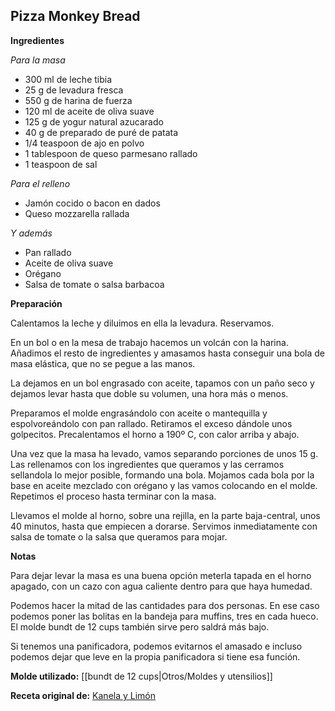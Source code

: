 ## Pizza Monkey Bread

**Ingredientes**

*Para la masa*

- 300 ml de leche tibia 
- 25 g de levadura fresca
- 550 g de harina de fuerza
- 120 ml de aceite de oliva suave
- 125 g de yogur natural azucarado
- 40 g de preparado de puré de patata
- 1/4 teaspoon de ajo en polvo
- 1 tablespoon de queso parmesano rallado
- 1 teaspoon de sal

*Para el relleno*

- Jamón cocido o bacon en dados
- Queso mozzarella rallada

*Y además*

- Pan rallado
- Aceite de oliva suave
- Orégano
- Salsa de tomate o salsa barbacoa

**Preparación**

Calentamos la leche y diluimos en ella la levadura. Reservamos.

En un bol o en la mesa de trabajo hacemos un volcán con la harina. Añadimos el resto de ingredientes y amasamos hasta conseguir una bola de masa elástica, que no se pegue a las manos.

La dejamos en un bol engrasado con aceite, tapamos con un paño seco y dejamos levar hasta que doble su volumen, una hora más o menos.

Preparamos el molde engrasándolo con aceite o mantequilla y espolvoreándolo con pan rallado. Retiramos el exceso dándole unos golpecitos. Precalentamos el horno a 190º C, con calor arriba y abajo.

Una vez que la masa ha levado, vamos separando porciones de unos 15 g. Las rellenamos con los ingredientes que queramos y las cerramos sellandola lo mejor posible, formando una bola. Mojamos cada bola por la base en aceite mezclado con orégano y las vamos colocando en el molde. Repetimos el proceso hasta terminar con la masa.

Llevamos el molde al horno, sobre una rejilla, en la parte baja-central, unos 40 minutos, hasta que empiecen a dorarse. Servimos inmediatamente con salsa de tomate o la salsa que queramos para mojar.

**Notas**

Para dejar levar la masa es una buena opción meterla tapada en el horno apagado, con un cazo con agua caliente dentro para que haya humedad.

Podemos hacer la mitad de las cantidades para dos personas. En ese caso podemos poner las bolitas en la bandeja para muffins, tres en cada hueco. El molde bundt de 12 cups también sirve pero saldrá más bajo.

Si tenemos una panificadora, podemos evitarnos el amasado e incluso podemos dejar que leve en la propia panificadora si tiene esa función.

**Molde utilizado:** [[bundt de 12 cups|Otros/Moldes y utensilios]]

**Receta original de:** [Kanela y Limón](http://kanelaylimon.blogspot.com/2012/02/pizza-monkey-bread.html)
